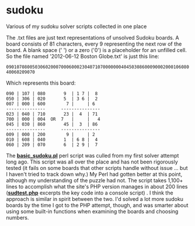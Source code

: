 # sudoku

Various of my sudoku solver scripts collected in one place

The .txt files are just text representations of unsolved Sudoku boards.  A board consists of 81 characters, every 9 representing the next row of the board.  A blank space (' ') or a zero ('0') is a placeholder for an unfilled cell.
So the file named '2012-06-12 Boston Globe.txt' is just this line:

`090107080050306020007000600023040710700000004045030860009000200010608040060209070`

Which represents this board:

```
090 | 107 | 080       9  | 1 7 |  8 
050 | 306 | 020       5  | 3 6 |  2 
007 | 000 | 600        7 |     | 6  
---------------      ---------------
023 | 040 | 710       23 |  4  | 71 
700 | 000 | 004  OR  7   |     |   4
045 | 030 | 860       45 |  3  | 86 
---------------      ---------------
009 | 000 | 200        9 |     | 2  
010 | 608 | 040       1  | 6 8 |  4 
060 | 209 | 070       6  | 2 9 |  7 
```

The **[basic_sudoku.pl](basic_sudoku.pl)** perl script was culled from my first solver attempt long ago.  This script was all over the place and has not been rigorously tested (it fails on some boards that other scripts handle without issue ... but I haven't tried to track down why.)  My Perl had gotten better at this point, although my understanding of the puzzle had not.  The script takes 1,100+ lines to accomplish what the site's PHP version manages in about 200 lines (**[sudtest.php](sudtest.php)** excerpts the key code into a console script) .  I think the approach is similar in spirit between the two.  I'd solved a lot more sudoku boards by the time I got to the PHP attempt, though, and was smarter about using some built-in functions when examining the boards and choosing numbers.


